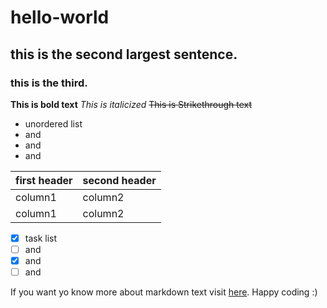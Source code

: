 # hello-world
## this is the second largest sentence.
### this is the third.

**This is bold text**
*This is italicized*
~~This is Strikethrough text~~

- unordered list
- and
- and
- and

| first header | second header |
|--------------|---------------|
|    column1   |    column2    |
|   column1    |   column2    |

- [x] task list
- [ ] and
- [x] and
- [ ] and

If you want yo know more about markdown text visit [here](https://help.github.com/categories/writing-on-github/).
Happy coding :)
